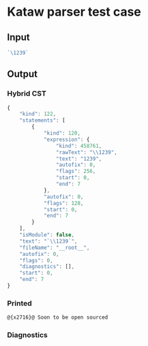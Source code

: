 # Kataw parser test case

## Input

`````js
`\1239`
`````

## Output

### Hybrid CST

```javascript
{
    "kind": 122,
    "statements": [
        {
            "kind": 120,
            "expression": {
                "kind": 458761,
                "rawText": "\\1239",
                "text": "1239",
                "autofix": 0,
                "flags": 256,
                "start": 0,
                "end": 7
            },
            "autofix": 0,
            "flags": 128,
            "start": 0,
            "end": 7
        }
    ],
    "isModule": false,
    "text": "`\\1239`",
    "fileName": "__root__",
    "autofix": 0,
    "flags": 0,
    "diagnostics": [],
    "start": 0,
    "end": 7
}
```

### Printed

```javascript
@{x2716}@ Soon to be open sourced
```

### Diagnostics

```javascript

```

